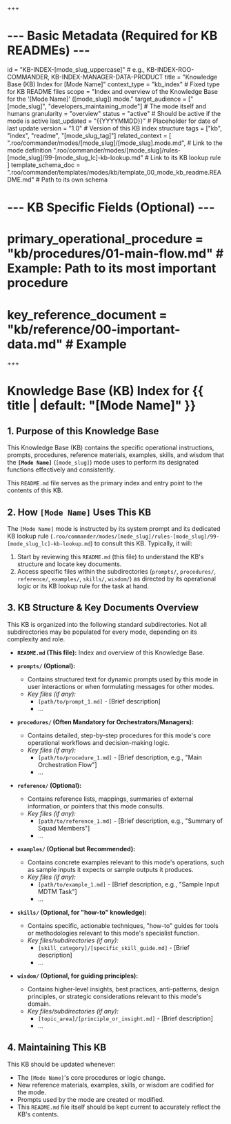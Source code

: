 +++
# --- Basic Metadata (Required for KB READMEs) ---
id = "KB-INDEX-[mode_slug_uppercase]" # e.g., KB-INDEX-ROO-COMMANDER, KB-INDEX-MANAGER-DATA-PRODUCT
title = "Knowledge Base (KB) Index for [Mode Name]"
context_type = "kb_index" # Fixed type for KB README files
scope = "Index and overview of the Knowledge Base for the '[Mode Name]' ([mode_slug]) mode."
target_audience = ["[mode_slug]", "developers_maintaining_mode"] # The mode itself and humans
granularity = "overview"
status = "active" # Should be active if the mode is active
last_updated = "{{YYYYMMDD}}" # Placeholder for date of last update
version = "1.0" # Version of this KB index structure
tags = ["kb", "index", "readme", "[mode_slug_tag]"]
related_context = [
    ".roo/commander/modes/[mode_slug]/[mode_slug].mode.md", # Link to the mode definition
    ".roo/commander/modes/[mode_slug]/rules-[mode_slug]/99-[mode_slug_lc]-kb-lookup.md" # Link to its KB lookup rule
]
template_schema_doc = ".roo/commander/templates/modes/kb/template_00_mode_kb_readme.README.md" # Path to its own schema
# --- KB Specific Fields (Optional) ---
# primary_operational_procedure = "kb/procedures/01-main-flow.md" # Example: Path to its most important procedure
# key_reference_document = "kb/reference/00-important-data.md" # Example
+++

# Knowledge Base (KB) Index for {{ title | default: "[Mode Name]" }}

## 1. Purpose of this Knowledge Base

This Knowledge Base (KB) contains the specific operational instructions, prompts, procedures, reference materials, examples, skills, and wisdom that the **`[Mode Name]`** (`[mode_slug]`) mode uses to perform its designated functions effectively and consistently.

This `README.md` file serves as the primary index and entry point to the contents of this KB.

## 2. How `[Mode Name]` Uses This KB

The `[Mode Name]` mode is instructed by its system prompt and its dedicated KB lookup rule (`.roo/commander/modes/[mode_slug]/rules-[mode_slug]/99-[mode_slug_lc]-kb-lookup.md`) to consult this KB. Typically, it will:

1.  Start by reviewing this `README.md` (this file) to understand the KB's structure and locate key documents.
2.  Access specific files within the subdirectories (`prompts/`, `procedures/`, `reference/`, `examples/`, `skills/`, `wisdom/`) as directed by its operational logic or its KB lookup rule for the task at hand.

## 3. KB Structure & Key Documents Overview

This KB is organized into the following standard subdirectories. Not all subdirectories may be populated for every mode, depending on its complexity and role.

*   **`README.md` (This file):** Index and overview of this Knowledge Base.

*   **`prompts/` (Optional):**
    *   Contains structured text for dynamic prompts used by this mode in user interactions or when formulating messages for other modes.
    *   *Key files (if any):*
        *   `[path/to/prompt_1.md]` - [Brief description]
        *   ...

*   **`procedures/` (Often Mandatory for Orchestrators/Managers):**
    *   Contains detailed, step-by-step procedures for this mode's core operational workflows and decision-making logic.
    *   *Key files (if any):*
        *   `[path/to/procedure_1.md]` - [Brief description, e.g., "Main Orchestration Flow"]
        *   ...

*   **`reference/` (Optional):**
    *   Contains reference lists, mappings, summaries of external information, or pointers that this mode consults.
    *   *Key files (if any):*
        *   `[path/to/reference_1.md]` - [Brief description, e.g., "Summary of Squad Members"]
        *   ...

*   **`examples/` (Optional but Recommended):**
    *   Contains concrete examples relevant to this mode's operations, such as sample inputs it expects or sample outputs it produces.
    *   *Key files (if any):*
        *   `[path/to/example_1.md]` - [Brief description, e.g., "Sample Input MDTM Task"]
        *   ...

*   **`skills/` (Optional, for "how-to" knowledge):**
    *   Contains specific, actionable techniques, "how-to" guides for tools or methodologies relevant to this mode's specialist function.
    *   *Key files/subdirectories (if any):*
        *   `[skill_category]/[specific_skill_guide.md]` - [Brief description]
        *   ...

*   **`wisdom/` (Optional, for guiding principles):**
    *   Contains higher-level insights, best practices, anti-patterns, design principles, or strategic considerations relevant to this mode's domain.
    *   *Key files/subdirectories (if any):*
        *   `[topic_area]/[principle_or_insight.md]` - [Brief description]
        *   ...

## 4. Maintaining This KB

This KB should be updated whenever:
*   The `[Mode Name]`'s core procedures or logic change.
*   New reference materials, examples, skills, or wisdom are codified for the mode.
*   Prompts used by the mode are created or modified.
*   This `README.md` file itself should be kept current to accurately reflect the KB's contents.